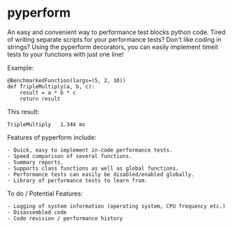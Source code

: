 pyperform
=========

An easy and convenient way to performance test blocks python code.
Tired of writing separate scripts for your performance tests? Don't like coding in strings?
Using the pyperform decorators, you can easily implement timeit tests to your functions with just one line!

Example:

```
@BenchmarkedFunction(largs=(5, 2, 10))
def TripleMultiply(a, b, c):
    result = a * b * c
    return result
```

This result:
```
TripleMultiply 	 1.344 ms
```

Features of pyperform include:

    - Quick, easy to implement in-code performance tests.
    - Speed comparison of several functions.
    - Summary reports.
    - Supports class functions as well as global functions.
    - Performance tests can easily be disabled/enabled globally.
    - Library of performance tests to learn from.

To do / Potential Features:

    - Logging of system information (operating system, CPU frequency etc.)
    - Disassembled code
    - Code revision / performance history

